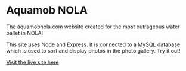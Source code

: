 # Aquamob NOLA

The aquamobnola.com website created for the most outrageous water ballet in NOLA!

This site uses Node and Express. It is connected to a MySQL database which is used to sort and display photos in the photo gallery. Try it out!

[Visit the live site here](https://aquamobnola.com)
